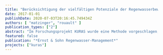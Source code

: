 ```yaml
---
title: "Berücksichtigung der vielfältigen Potenziale der Regenwasserbewirtschaftung in der Planung - Ergebnisse aus dem Verbundprojekt KURAS"
date: 2017-01-01
publishDate: 2020-07-03T20:16:45.749434Z
authors: [ "matzinger", "rouault" ]
publication_types: ["2"]
abstract: "Im Forschungsprojekt KURAS wurde eine Methode vorgeschlagen, mit der Maßnahmen der Regenwasserbewirtschaftung für konkrete Stadtquartiere ausgewählt und platziert werden können. Hinsichtlich der möglichen Ziele betrachtet die Methode Effekte auf Umwelt (Oberflächengewässer, Grundwasser, Biodiversität) und Bewohner (Stadtklima, Freiraumqualität, Gebäudeebene) sowie den Aufwand an Kosten und Ressourcen."
featured: false
publication: "*Ernst & Sohn Regenwasser-Management*"
projects: ["kuras"]
---
```


